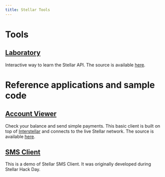 ```yaml
---
title: Stellar Tools
---
```

# Tools

## [Laboratory](https://www.stellar.org/laboratory)
Interactive way to learn the Stellar API. The source is available [here](https://github.com/stellar/laboratory).


# Reference applications and sample code

## [Account Viewer](https://github.com/stellar/account-viewer)
Check your balance and send simple payments. This basic client is built on top of [Interstellar](https://github.com/stellar/interstellar) and connects to the live Stellar network. The source is available [here](https://github.com/stellar/account-viewer).

## [SMS Client](https://github.com/stellar/stellar-sms-client)
This is a demo of Stellar SMS Client. It was originally developed during Stellar Hack Day.
